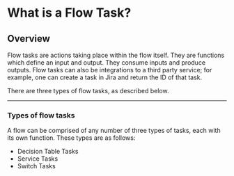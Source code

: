 # What is a Flow Task?

## Overview

Flow tasks are actions taking place within the flow itself. They are functions which define an input and output. They consume inputs and produce outputs.  Flow tasks can also be integrations to a third party service; for example, one can create a task in Jira and return the ID of that task.

There are three types of flow tasks, as described below.

---

### Types of flow tasks

A flow can be comprised of any number of three types of tasks, each with its own function. These types are as follows:

* Decision Table Tasks
* Service Tasks
* Switch Tasks
